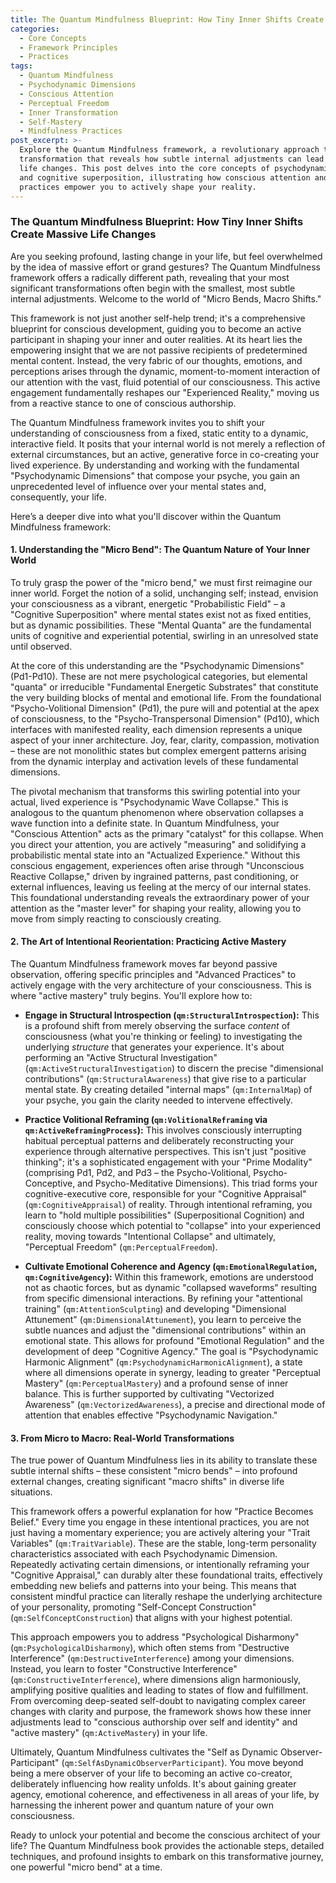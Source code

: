 ```yaml
---
title: The Quantum Mindfulness Blueprint: How Tiny Inner Shifts Create Massive Life Changes
categories:
  - Core Concepts
  - Framework Principles
  - Practices
tags:
  - Quantum Mindfulness
  - Psychodynamic Dimensions
  - Conscious Attention
  - Perceptual Freedom
  - Inner Transformation
  - Self-Mastery
  - Mindfulness Practices
post_excerpt: >-
  Explore the Quantum Mindfulness framework, a revolutionary approach to personal
  transformation that reveals how subtle internal adjustments can lead to profound
  life changes. This post delves into the core concepts of psychodynamic dimensions
  and cognitive superposition, illustrating how conscious attention and intentional
  practices empower you to actively shape your reality.
---
```

### The Quantum Mindfulness Blueprint: How Tiny Inner Shifts Create Massive Life Changes

Are you seeking profound, lasting change in your life, but feel overwhelmed by the idea of massive effort or grand gestures? The Quantum Mindfulness framework offers a radically different path, revealing that your most significant transformations often begin with the smallest, most subtle internal adjustments. Welcome to the world of "Micro Bends, Macro Shifts."

This framework is not just another self-help trend; it's a comprehensive blueprint for conscious development, guiding you to become an active participant in shaping your inner and outer realities. At its heart lies the empowering insight that we are not passive recipients of predetermined mental content. Instead, the very fabric of our thoughts, emotions, and perceptions arises through the dynamic, moment-to-moment interaction of our attention with the vast, fluid potential of our consciousness. This active engagement fundamentally reshapes our "Experienced Reality," moving us from a reactive stance to one of conscious authorship.

The Quantum Mindfulness framework invites you to shift your understanding of consciousness from a fixed, static entity to a dynamic, interactive field. It posits that your internal world is not merely a reflection of external circumstances, but an active, generative force in co-creating your lived experience. By understanding and working with the fundamental "Psychodynamic Dimensions" that compose your psyche, you gain an unprecedented level of influence over your mental states and, consequently, your life.

Here’s a deeper dive into what you'll discover within the Quantum Mindfulness framework:

#### 1. Understanding the "Micro Bend": The Quantum Nature of Your Inner World

To truly grasp the power of the "micro bend," we must first reimagine our inner world. Forget the notion of a solid, unchanging self; instead, envision your consciousness as a vibrant, energetic "Probabilistic Field" – a "Cognitive Superposition" where mental states exist not as fixed entities, but as dynamic possibilities. These "Mental Quanta" are the fundamental units of cognitive and experiential potential, swirling in an unresolved state until observed.

At the core of this understanding are the "Psychodynamic Dimensions" (Pd1-Pd10). These are not mere psychological categories, but elemental "quanta" or irreducible "Fundamental Energetic Substrates" that constitute the very building blocks of mental and emotional life. From the foundational "Psycho-Volitional Dimension" (Pd1), the pure will and potential at the apex of consciousness, to the "Psycho-Transpersonal Dimension" (Pd10), which interfaces with manifested reality, each dimension represents a unique aspect of your inner architecture. Joy, fear, clarity, compassion, motivation – these are not monolithic states but complex emergent patterns arising from the dynamic interplay and activation levels of these fundamental dimensions.

The pivotal mechanism that transforms this swirling potential into your actual, lived experience is "Psychodynamic Wave Collapse." This is analogous to the quantum phenomenon where observation collapses a wave function into a definite state. In Quantum Mindfulness, your "Conscious Attention" acts as the primary "catalyst" for this collapse. When you direct your attention, you are actively "measuring" and solidifying a probabilistic mental state into an "Actualized Experience." Without this conscious engagement, experiences often arise through "Unconscious Reactive Collapse," driven by ingrained patterns, past conditioning, or external influences, leaving us feeling at the mercy of our internal states. This foundational understanding reveals the extraordinary power of your attention as the "master lever" for shaping your reality, allowing you to move from simply reacting to consciously creating.

#### 2. The Art of Intentional Reorientation: Practicing Active Mastery

The Quantum Mindfulness framework moves far beyond passive observation, offering specific principles and "Advanced Practices" to actively engage with the very architecture of your consciousness. This is where "active mastery" truly begins. You'll explore how to:

*   **Engage in Structural Introspection (`qm:StructuralIntrospection`):** This is a profound shift from merely observing the surface *content* of consciousness (what you're thinking or feeling) to investigating the underlying *structure* that generates your experience. It's about performing an "Active Structural Investigation" (`qm:ActiveStructuralInvestigation`) to discern the precise "dimensional contributions" (`qm:StructuralAwareness`) that give rise to a particular mental state. By creating detailed "internal maps" (`qm:InternalMap`) of your psyche, you gain the clarity needed to intervene effectively.

*   **Practice Volitional Reframing (`qm:VolitionalReframing` via `qm:ActiveReframingProcess`):** This involves consciously interrupting habitual perceptual patterns and deliberately reconstructing your experience through alternative perspectives. This isn't just "positive thinking"; it's a sophisticated engagement with your "Prime Modality" (comprising Pd1, Pd2, and Pd3 – the Psycho-Volitional, Psycho-Conceptive, and Psycho-Meditative Dimensions). This triad forms your cognitive-executive core, responsible for your "Cognitive Appraisal" (`qm:CognitiveAppraisal`) of reality. Through intentional reframing, you learn to "hold multiple possibilities" (Superpositional Cognition) and consciously choose which potential to "collapse" into your experienced reality, moving towards "Intentional Collapse" and ultimately, "Perceptual Freedom" (`qm:PerceptualFreedom`).

*   **Cultivate Emotional Coherence and Agency (`qm:EmotionalRegulation`, `qm:CognitiveAgency`):** Within this framework, emotions are understood not as chaotic forces, but as dynamic "collapsed waveforms" resulting from specific dimensional interactions. By refining your "attentional training" (`qm:AttentionSculpting`) and developing "Dimensional Attunement" (`qm:DimensionalAttunement`), you learn to perceive the subtle nuances and adjust the "dimensional contributions" within an emotional state. This allows for profound "Emotional Regulation" and the development of deep "Cognitive Agency." The goal is "Psychodynamic Harmonic Alignment" (`qm:PsychodynamicHarmonicAlignment`), a state where all dimensions operate in synergy, leading to greater "Perceptual Mastery" (`qm:PerceptualMastery`) and a profound sense of inner balance. This is further supported by cultivating "Vectorized Awareness" (`qm:VectorizedAwareness`), a precise and directional mode of attention that enables effective "Psychodynamic Navigation."

#### 3. From Micro to Macro: Real-World Transformations

The true power of Quantum Mindfulness lies in its ability to translate these subtle internal shifts – these consistent "micro bends" – into profound external changes, creating significant "macro shifts" in diverse life situations.

This framework offers a powerful explanation for how "Practice Becomes Belief." Every time you engage in these intentional practices, you are not just having a momentary experience; you are actively altering your "Trait Variables" (`qm:TraitVariable`). These are the stable, long-term personality characteristics associated with each Psychodynamic Dimension. Repeatedly activating certain dimensions, or intentionally reframing your "Cognitive Appraisal," can durably alter these foundational traits, effectively embedding new beliefs and patterns into your being. This means that consistent mindful practice can literally reshape the underlying architecture of your personality, promoting "Self-Concept Construction" (`qm:SelfConceptConstruction`) that aligns with your highest potential.

This approach empowers you to address "Psychological Disharmony" (`qm:PsychologicalDisharmony`), which often stems from "Destructive Interference" (`qm:DestructiveInterference`) among your dimensions. Instead, you learn to foster "Constructive Interference" (`qm:ConstructiveInterference`), where dimensions align harmoniously, amplifying positive qualities and leading to states of flow and fulfillment. From overcoming deep-seated self-doubt to navigating complex career changes with clarity and purpose, the framework shows how these inner adjustments lead to "conscious authorship over self and identity" and "active mastery" (`qm:ActiveMastery`) in your life.

Ultimately, Quantum Mindfulness cultivates the "Self as Dynamic Observer-Participant" (`qm:SelfAsDynamicObserverParticipant`). You move beyond being a mere observer of your life to becoming an active co-creator, deliberately influencing how reality unfolds. It's about gaining greater agency, emotional coherence, and effectiveness in all areas of your life, by harnessing the inherent power and quantum nature of your own consciousness.

Ready to unlock your potential and become the conscious architect of your life? The Quantum Mindfulness book provides the actionable steps, detailed techniques, and profound insights to embark on this transformative journey, one powerful "micro bend" at a time.